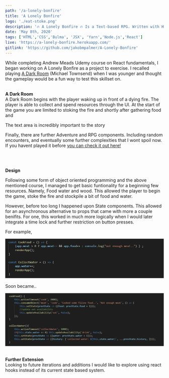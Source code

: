 ```yaml
---
path: '/a-lonely-bonfire'
title: 'A Lonely Bonfire'
logo: './eat-stoke.png'
description: '🔥 A Lonely Bonfire 🔥 Is a Text-based RPG. Written with HTML, CSS, Javascript, JSX converted using Babel, and React.'
date: 'May 8th, 2020'
tags: ['HTML','CSS','Bulma', 'JSX', 'Yarn','Node.js','React']
live: 'https://a-lonely-bonfire.herokuapp.com/'
gitlink: 'https://github.com/jakobmpalmer/A-Lonely-Bonfire'
---
```


While completing Andrew Meads Udemy course on React fundamentals, I began working on A Lonely Bonfire as a project to exercise. I recalled playing <a href="https://en.wikipedia.org/wiki/A_Dark_Room">A Dark Room</a> (Michael Townsend) when I was younger and thought the gameplay would be a fun way to test this skillset on.

<br>**A Dark Room**<br>
A Dark Room begins with the player waking up in front of a dying fire. The player is able to collect and spend resources through the UI. At the start of the game you are limited to stoking the fire and shortly after gathering food and 

The text area is incredibly important to the story

Finally, there are further Adventure and RPG components. Including random encounters, and eventually some further complexities that I wont spoil now. If you havent played it before <a href="https://adarkroom.doublespeakgames.com/">you can check it out here!</a>


<br>

<br>**Design**<br>

Following some form of object oriented programming and the above mentioned course, I managed to get basic funtionality for a beginning few resources. Namely, Food water and wood. This allowed the player to begin the game, stoke the fire and stockpile a bit of food and water.<br>

However, before too long I happened upon State components. This allowed for an asynchronous alternative to props that came with more a couple benifits. For one, this worked in much more logically when I would later integrate a time lock and further restriction on button presses.

For example,

![water and food code](./water-food_pre.png)

Soon became..

![water and food code](./water-food.png)


<br>**Further Extension**<br>
Looking to future iterations and additions I would like to explore using react hooks instead of its current state based system.